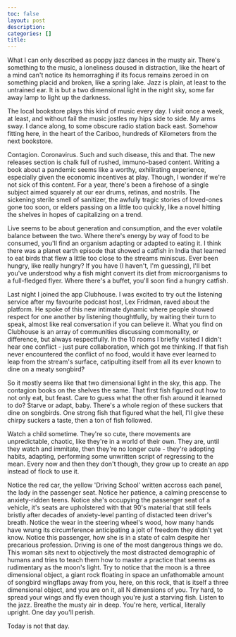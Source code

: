 ```yaml
---
toc: false
layout: post
description:
categories: []
title:
---
```


What I can only described as poppy jazz dances in the musty air. There's something to the music, a loneliness doused in distraction, like the heart of a mind can't notice its hemorraghing if its focus remains zeroed in on something placid and broken, like a spring lake. Jazz is plain, at least to the untrained ear. It is but a two dimensional light in the night sky, some far away lamp to light up the darkness.

The local bookstore plays this kind of music every day. I visit once a week, at least, and without fail the music jostles my hips side to side. My arms sway. I dance along, to some obscure radio station back east. Somehow fitting here, in the heart of the Cariboo, hundreds of Kilometers from the next bookstore.

Contagion. Coronavirus. Such and such disease, this and that. The new releases section is chalk full of rushed, immuno-based content. Writing a book about a pandemic seems like a worthy, exhilirating experience, especially given the economic incentives at play. Though, I wonder if we're not sick of this content. For a year, there's been a firehose of a single subject aimed squarely at our ear drums, retinas, and nostrils. The sickening sterile smell of sanitizer, the awfully tragic stories of loved-ones gone too soon, or elders passing on a little too quickly, like a novel hitting the shelves in hopes of capitalizing on a trend.

Live seems to be about generation and consumption, and the ever volatile balance between the two. Where there's energy by way of food to be consumed, you'll find an organism adapting or adapted to eating it. I think there was a planet earth episode that showed a catfish in India that learned to eat birds that flew a little too close to the streams miniscus. Ever been hungry, like really hungry? If you have (I haven't, I'm guessing), I'll bet you've understood why a fish might convert its diet from microorganisms to a full-fledged flyer. Where there's a buffet, you'll soon find a hungry catfish.

Last night I joined the app Clubhouse. I was excited to try out the listening service after my favourite podcast host, Lex Fridman, raved about the platform. He spoke of this new intimate dynamic where people showed respect for one another by listening thoughtfully, by waiting their turn to speak, almost like real conversation if you can believe it. What you find on Clubhouse is an array of communities discussing commonality, or difference, but always respectfully. In the 10 rooms I briefly visited I didn't hear one conflict - just pure collaboration, which got me thinking. If that fish never encountered the conflict of no food, would it have ever learned to leap from the stream's surface, catipulting itself from all its ever known to dine on a meaty songbird?

So it mostly seems like that two dimensional light in the sky, this app. The contagion books on the shelves the same. That first fish figured out how to not only eat, but feast. Care to guess what the other fish around it learned to do? Starve or adapt, baby. There's a whole region of these suckers that dine on songbirds. One strong fish that figured what the hell, I'll give these chirpy suckers a taste, then a ton of fish followed.

Watch a child sometime. They're so cute, there movements are unpredictable, chaotic, like they're in a world of their own. They are, until they watch and immitate, then they're no longer cute - they're adopting habits, adapting, performing some unwritten script of regressing to the mean. Every now and then they don't though, they grow up to create an app instead of flock to use it.

Notice the red car, the yellow 'Driving School' written accross each panel, the lady in the passenger seat. Notice her patience, a calming prescense to anxiety-ridden teens. Notice she's occupying the passenger seat of a vehicle, it's seats are upholstered with that 90's material that still feels bristly after decades of anxiety-level panting of distacted teen driver's breath. Notice the wear in the steering wheel's wood, how many hands have wrung its circumference anticipating a jolt of freedom they didn't yet know. Notice this passenger, how she is in a state of calm despite her precarious profession. Driving is one of the most dangerous things we do. This woman sits next to objectively the most distracted demographic of humans and tries to teach them how to master a practice that seems as rudimentary as the moon's light. Try to notice that the moon is a three dimensional object, a giant rock floating in space an unfathomable amount of songbird wingflaps away from you, here, on this rock, that is itself a three dimensional object, and you are on it, all N dimensions of you. Try hard, to spread your wings and fly even though you're just a starving fish. Listen to the jazz. Breathe the musty air in deep. You're here, vertical, literally upright. One day you'll perish.

Today is not that day.